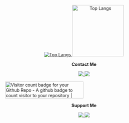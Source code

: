 <p align="center">
   <a href="#">
      <img src="https://github-readme-stats.vercel.app/api/top-langs/?username=rann-studio&layout=compact" alt="Top Langs">
      <img src="https://github-readme-stats.vercel.app/api?username=rann-studio&show_icons=true&theme=default" alt="Top Langs" height="165">
   </a>
</p>

<p align="center">
   <b>Contact Me</b>
</p>
<p align="center">
   <a href="https://www.instagram.com/fikran2906/">
      <img src="https://img.shields.io/badge/instagram-c62a94?style=for-the-badge">
   </a>
   <a href="mailto:help.rannstudio@gmail.com">
      <img src="https://img.shields.io/badge/email-e34133?style=for-the-badge">
   </a>
</p>

<a href="https://www.producthunt.com/posts/visitor-count-badge-for-your-github-repo?utm_source=badge-featured&utm_medium=badge&utm_souce=badge-visitor-count-badge-for-your-github-repo" target="_blank"><img src="https://api.producthunt.com/widgets/embed-image/v1/featured.svg?post_id=195146&theme=dark" alt="Visitor count badge for your Github Repo - A github badge to count visitor to your repository | Product Hunt Embed" style="width: 250px; height: 54px;" width="250px" height="54px" /></a>


<p align="center">
   <b>Support Me</b>
</p>
<p align="center">
   <a href="https://saweria.co/RannStudio">
      <img src="https://img.shields.io/badge/Saweria-ffa401?style=for-the-badge">
   </a>
   <a href="https://paypal.me/rannstudio">
      <img src="https://img.shields.io/badge/PayPal-5b5ea6?style=for-the-badge">
   </a>
</p>

